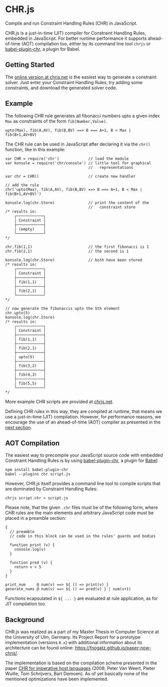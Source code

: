# CHR.js

Compile and run Constraint Handling Rules (CHR) in JavaScript.

CHR.js is a just-in-time (JIT) compiler for Constraint Handling Rules, embedded in JavaScript. For better runtime performance it supports ahead-of-time (AOT) compilation too, either by its command line tool `chrjs` or [babel-plugin-chr](https://github.com/fnogatz/babel-plugin-chr), a plugin for Babel.

## Getting Started

The [online version at chrjs.net](http://chrjs.net/) is the easiest way to generate a constraint solver. Just enter your Constraint Handling Rules, try adding some constraints, and download the generated solver code.

## Example

The following CHR rule generates all fibonacci numbers upto a given index `Max` as constraints of the form `fib(Number,Value)`.

    upto(Max), fib(A,AV), fib(B,BV) ==> B === A+1, B < Max | fib(B+1,AV+BV)

The CHR rule can be used in JavaScript after declaring it via the `chr()` function, like in this example:


    var CHR = require('chr')             // load the module
    var konsole = require('chr/console') // little tool for graphical
                                         //   representations

    var chr = CHR()                      // create new handler
    
    // add the rule
    chr('upto(Max), fib(A,AV), fib(B,BV) ==> B === A+1, B < Max | fib(B+1,AV+BV)')

    konsole.log(chr.Store)               // print the content of the
                                         //   constraint store
    /* results in:
        ┌────────────┐                         
        │ Constraint │
        ├────────────┤
        │ (empty)    │
        └────────────┘
    */
       
    chr.fib(1,1)                         // the first fibonacci is 1
    chr.fib(2,1)                         // the second is 1

    konsole.log(chr.Store)               // both have been stored
    /* results in:
        ┌────────────┐
        │ Constraint │
        ├────────────┤
        │ fib(1,1)   │
        ├────────────┤
        │ fib(2,1)   │
        └────────────┘
    */

    // now generate the fibonaccis upto the 5th element
    chr.upto(5)
    konsole.log(chr.Store)
    /* results in:
        ┌────────────┐
        │ Constraint │
        ├────────────┤
        │ fib(1,1)   │
        ├────────────┤
        │ fib(2,1)   │
        ├────────────┤
        │ upto(5)    │
        ├────────────┤
        │ fib(3,2)   │
        ├────────────┤
        │ fib(4,3)   │
        ├────────────┤
        │ fib(5,5)   │
        └────────────┘
    */

More example CHR scripts are provided at [chrjs.net](http://chrjs.net/).

Defining CHR rules in this way, they are compiled at runtime, that means we use a just-in-time (JIT) compilation. However, for performance reasons, we encourage the use of an ahead-of-time (AOT) compiler as presented in the [next section](#aot-compilation).

## AOT Compilation

The easiest way to precompile your JavaScript source code with embedded Constraint Handling Rules is by using [babel-plugin-chr](https://github.com/fnogatz/babel-plugin-chr), a plugin for [Babel](http://babeljs.io/):

    npm install babel-plugin-chr
    babel --plugins chr script.js

However, CHR.js itself provides a command line tool to compile scripts that are dominated by Constraint Handling Rules:

    chrjs script.chr > script.js

Please note, that the given `.chr` files must be of the following form, where CHR rules are the main elements and arbitrary JavaScript code must be placed in a preamble section:

    {
      // preamble
      // code in this block can be used in the rules' guards and bodies

      function print (v) {
        console.log(v)
      }

      function pred (v) {
        return v < 5
      }
    }

    print_num     @ num(v) ==> ${ () => print(v) }
    generate_nums @ num(v) ==> ${ () => pred(v) } | num(v+1)

Functions ecapsulated in `${ ... }` are evaluated at rule application, as for JIT compilation too.

## Background

CHR.js was realized as a part of my Master Thesis in Computer Science at the University of Ulm, Germany. Its Project Report for a prototype implementation (versions `0.x`) with additional information about its architecture can be found online: https://fnogatz.github.io/paper-now-chrjs/.

The implementation is based on the compilation scheme presented in the paper [CHR for imperative host languages](http://citeseerx.ist.psu.edu/viewdoc/summary?doi=10.1.1.149.8471) (2008; Peter Van Weert, Pieter Wuille, Tom Schrijvers, Bart Demoen). As of yet basically none of the mentioned optimizations have been implemented.

